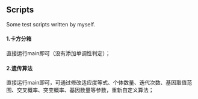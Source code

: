 ## Scripts
Some test scripts written by myself.
		
#### 1.卡方分箱
直接运行main即可（没有添加单调性判定）；

#### 2.遗传算法
直接运行main即可，可通过修改适应度等式、个体数量、迭代次数、基因取值范围、交叉概率、突变概率、基因数量等参数，重新自定义算法；









